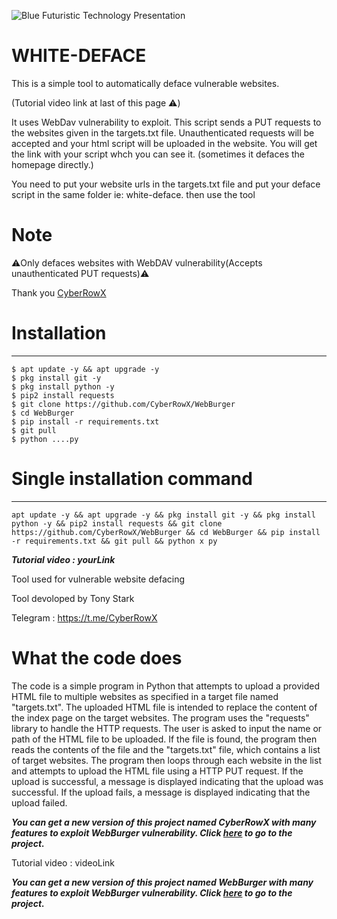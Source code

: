 ![Blue Futuristic Technology Presentation](https://startechcrl.com/CyberRowX.png)

# WHITE-DEFACE
This is a simple tool to automatically deface vulnerable websites.

(Tutorial video link at last of this page ⚠️)

It uses WebDav vulnerability to exploit.
This script sends a PUT requests to the websites given in the targets.txt file. Unauthenticated requests will be accepted and your html script will be uploaded in the website. You will get the link with your script whch you can see it. (sometimes it defaces the homepage directly.)

You need to put your website urls in the targets.txt file and put your deface script in the same folder ie: white-deface. then use the tool


# Note

⚠️Only defaces websites with WebDAV vulnerability(Accepts unauthenticated PUT requests)⚠️

Thank you [CyberRowX](https://facebook.com/CyberRowX)


# Installation
____________________

    $ apt update -y && apt upgrade -y
    $ pkg install git -y
    $ pkg install python -y
    $ pip2 install requests
    $ git clone https://github.com/CyberRowX/WebBurger
    $ cd WebBurger
    $ pip install -r requirements.txt
    $ git pull
    $ python ....py
   
   
# Single installation command
_______________________________________

    apt update -y && apt upgrade -y && pkg install git -y && pkg install python -y && pip2 install requests && git clone https://github.com/CyberRowX/WebBurger && cd WebBurger && pip install -r requirements.txt && git pull && python x py
  
***Tutorial video : yourLink***

Tool used for vulnerable website defacing

Tool devoloped by Tony Stark 


Telegram : https://t.me/CyberRowX


# What the code does


The code is a simple program in Python that attempts to upload a provided HTML file to multiple websites as specified in a target file named "targets.txt". The uploaded HTML file is intended to replace the content of the index page on the target websites. The program uses the "requests" library to handle the HTTP requests. The user is asked to input the name or path of the HTML file to be uploaded. If the file is found, the program then reads the contents of the file and the "targets.txt" file, which contains a list of target websites. The program then loops through each website in the list and attempts to upload the HTML file using a HTTP PUT request. If the upload is successful, a message is displayed indicating that the upload was successful. If the upload fails, a message is displayed indicating that the upload failed.


***You can get a new version of this project named CyberRowX with many features to exploit WebBurger vulnerability. Click [here](https://github.com/CyberRowX/WebBurger) to go to the project.***


Tutorial video : videoLink


***You can get a new version of this project named WebBurger with many features to exploit WebBurger vulnerability. Click [here](https://github.com/CyberRowX/WebBurger) to go to the project.***

